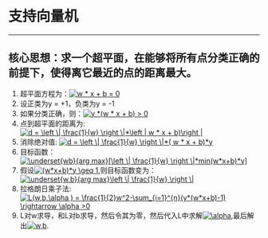# 支持向量机
---
核心思想：求一个超平面，在能够将所有点分类正确的前提下，使得离它最近的点的距离最大。
---
1. 超平面方程为：<a href="https://www.codecogs.com/eqnedit.php?latex=w&space;*&space;x&space;&plus;&space;b&space;=&space;0" target="_blank"><img src="https://latex.codecogs.com/gif.latex?w&space;*&space;x&space;&plus;&space;b&space;=&space;0" title="w * x + b = 0" /></a>
2. 设正类为y = +1，负类为y = -1
3. 如果分类正确，则：<a href="https://www.codecogs.com/eqnedit.php?latex=y&space;*(w&space;*&space;x&space;&plus;&space;b)&space;>&space;0" target="_blank"><img src="https://latex.codecogs.com/gif.latex?y&space;*(w&space;*&space;x&space;&plus;&space;b)&space;>&space;0" title="y *(w * x + b) > 0" /></a>
4. 点到超平面的距离为: <a href="https://www.codecogs.com/eqnedit.php?latex=d&space;=&space;\left&space;\|&space;\frac{1}{w}&space;\right&space;\|*\left&space;|&space;w&space;*&space;x&space;&plus;&space;b)\right&space;|" target="_blank"><img src="https://latex.codecogs.com/gif.latex?d&space;=&space;\left&space;\|&space;\frac{1}{w}&space;\right&space;\|*\left&space;|&space;w&space;*&space;x&space;&plus;&space;b)\right&space;|" title="d = \left \| \frac{1}{w} \right \|*\left | w * x + b)\right |" /></a>
5. 消除绝对值: <a href="https://www.codecogs.com/eqnedit.php?latex=d&space;=&space;\left&space;\|&space;\frac{1}{w}&space;\right&space;\|*(&space;w&space;*&space;x&space;&plus;&space;b)*y" target="_blank"><img src="https://latex.codecogs.com/gif.latex?d&space;=&space;\left&space;\|&space;\frac{1}{w}&space;\right&space;\|*(&space;w&space;*&space;x&space;&plus;&space;b)*y" title="d = \left \| \frac{1}{w} \right \|*( w * x + b)*y" /></a>
6. 目标函数： <a href="https://www.codecogs.com/eqnedit.php?latex=\underset{wb}{arg&space;max}[\left&space;\|&space;\frac{1}{w}&space;\right&space;\|*min(w*x&plus;b)*y]" target="_blank"><img src="https://latex.codecogs.com/gif.latex?\underset{w,b}{arg&space;max}[\left&space;\|&space;\frac{1}{w}&space;\right&space;\|*min(w*x&plus;b)*y]" title="\underset{wb}{arg max}[\left \| \frac{1}{w} \right \|*min(w*x+b)*y]" /></a>
7. 假设<a href="https://www.codecogs.com/eqnedit.php?latex=(w*x&plus;b)*y&space;\geq&space;1" target="_blank"><img src="https://latex.codecogs.com/gif.latex?(w*x&plus;b)*y&space;\geq&space;1" title="(w*x+b)*y \geq 1" /></a>,则目标函数变为：<a href="https://www.codecogs.com/eqnedit.php?latex=\underset{w,b}{arg&space;max}\left&space;\|&space;\frac{1}{w}&space;\right&space;\|" target="_blank"><img src="https://latex.codecogs.com/gif.latex?\underset{w,b}{arg&space;max}\left&space;\|&space;\frac{1}{w}&space;\right&space;\|" title="\underset{w,b}{arg max}\left \| \frac{1}{w} \right \|" /></a>
8. 拉格朗日乘子法:<a href="https://www.codecogs.com/eqnedit.php?latex=L(w,b,\alpha&space;)&space;=&space;\frac{1}{2}w^2-\sum_{i=1}^{n}(y*(w*x&plus;b)-1)&space;\rightarrow&space;\alpha&space;>0" target="_blank"><img src="https://latex.codecogs.com/gif.latex?L(w,b,\alpha&space;)&space;=&space;\frac{1}{2}w^2-\sum_{i=1}^{n}(y*(w*x&plus;b)-1)&space;\rightarrow&space;\alpha&space;>0" title="L(w,b,\alpha ) = \frac{1}{2}w^2-\sum_{i=1}^{n}(y*(w*x+b)-1) \rightarrow \alpha >0" /></a>
9. L对w求导，和L对b求导，然后令其为零，然后代入L中求解<a href="https://www.codecogs.com/eqnedit.php?latex=\alpha" target="_blank"><img src="https://latex.codecogs.com/gif.latex?\alpha" title="\alpha" /></a>,最后解出<a href="https://www.codecogs.com/eqnedit.php?latex=w,b" target="_blank"><img src="https://latex.codecogs.com/gif.latex?w,b" title="w,b" /></a>.
